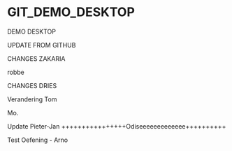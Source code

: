 # GIT_DEMO_DESKTOP

DEMO DESKTOP

UPDATE FROM GITHUB


CHANGES ZAKARIA

robbe


CHANGES DRIES

Verandering Tom

Mo.


Update Pieter-Jan
++++++++++++++++Odiseeeeeeeeeeeee++++++++++

Test Oefening - Arno
